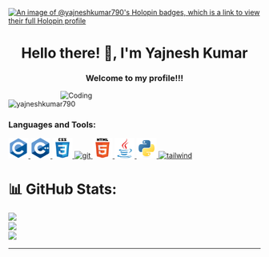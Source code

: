[![An image of @yajneshkumar790's Holopin badges, which is a link to view their full Holopin profile](https://holopin.me/yajneshkumar790)](https://holopin.io/@yajneshkumar790) 

<h1 align="center">Hello there! 👋, I'm Yajnesh Kumar</h1>
<h3 align="center">Welcome to my profile!!!</h3>
<img align="right" alt="Coding" width="400" src="https://media.tenor.com/rePDfDWO3XoAAAAd/hacking.gif">

<p align="left"> <img src="https://komarev.com/ghpvc/?username=yajneshkumar790&label=Profile%20views&color=0e75b6&style=flat" alt="yajneshkumar790" /> </p>

<!--<h3 align="left">Connect with me:</h3>-->
<!-- <p align="left"> -->
<!-- <a href="https://linkedin.com/in/yajnesh-kumar-88b77724a" target="blank"><img align="center" src="https://raw.githubusercontent.com/rahuldkjain/github-profile-readme-generator/master/src/images/icons/Social/linked-in-alt.svg" alt="yajnesh-kumar-88b77724a" height="30" width="40" /></a> -->
<!-- <a href="https://instagram.com/yajnesh_kumar_" target="blank"><img align="center" src="https://raw.githubusercontent.com/rahuldkjain/github-profile-readme-generator/master/src/images/icons/Social/instagram.svg" alt="yajnesh_kumar_" height="30" width="40" /></a> -->
<!-- <a href="https://www.leetcode.com/yajneshkumar2004" target="blank"><img align="center" src="https://raw.githubusercontent.com/rahuldkjain/github-profile-readme-generator/master/src/images/icons/Social/leet-code.svg" alt="yajneshkumar2004" height="30" width="40" /></a> -->
  
</p>

<h3 align="left">Languages and Tools:</h3>
<p align="left"> <a href="https://www.cprogramming.com/" target="_blank" rel="noreferrer"> <img src="https://raw.githubusercontent.com/devicons/devicon/master/icons/c/c-original.svg" alt="c" width="40" height="40"/> </a> <a href="https://www.w3schools.com/cpp/" target="_blank" rel="noreferrer"> <img src="https://raw.githubusercontent.com/devicons/devicon/master/icons/cplusplus/cplusplus-original.svg" alt="cplusplus" width="40" height="40"/> </a> <a href="https://www.w3schools.com/css/" target="_blank" rel="noreferrer"> <img src="https://raw.githubusercontent.com/devicons/devicon/master/icons/css3/css3-original-wordmark.svg" alt="css3" width="40" height="40"/> </a> <a href="https://git-scm.com/" target="_blank" rel="noreferrer"> <img src="https://www.vectorlogo.zone/logos/git-scm/git-scm-icon.svg" alt="git" width="40" height="40"/> </a> <a href="https://www.w3.org/html/" target="_blank" rel="noreferrer"> <img src="https://raw.githubusercontent.com/devicons/devicon/master/icons/html5/html5-original-wordmark.svg" alt="html5" width="40" height="40"/> </a> <a href="https://www.java.com" target="_blank" rel="noreferrer"> <img src="https://raw.githubusercontent.com/devicons/devicon/master/icons/java/java-original.svg" alt="java" width="40" height="40"/> </a> <a href="https://www.python.org" target="_blank" rel="noreferrer"> <img src="https://raw.githubusercontent.com/devicons/devicon/master/icons/python/python-original.svg" alt="python" width="40" height="40"/> </a> <a href="https://tailwindcss.com/" target="_blank" rel="noreferrer"> <img src="https://www.vectorlogo.zone/logos/tailwindcss/tailwindcss-icon.svg" alt="tailwind" width="40" height="40"/> </a> </p>

# 📊 GitHub Stats:
![](https://github-readme-stats.vercel.app/api?username=yajneshkumar790&theme=radical&hide_border=false&include_all_commits=true&count_private=true)<br/>
![](https://github-readme-streak-stats.herokuapp.com/?user=yajneshkumar790&theme=radical&hide_border=false)<br/>
![](https://github-readme-stats.vercel.app/api/top-langs/?username=yajneshkumar790&theme=radical&hide_border=false&include_all_commits=true&count_private=true&layout=compact)

---
<!-- Profile views👇-->
<!-- [![](https://visitcount.itsvg.in/api?id=yajneshkumar790&icon=0&color=0)](https://visitcount.itsvg.in) -->

<!-- Proudly created with GPRM ( https://gprm.itsvg.in ) -->
